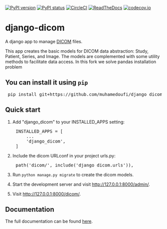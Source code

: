 [![PyPI version](https://img.shields.io/pypi/v/django-dicom.svg)](https://pypi.python.org/pypi/django-dicom/)
[![PyPI status](https://img.shields.io/pypi/status/django-dicom.svg)](https://pypi.python.org/pypi/django-dicom/)
[![CircleCI](https://circleci.com/gh/TheLabbingProject/django_dicom.svg?style=shield)](https://app.circleci.com/pipelines/github/TheLabbingProject/django-dicom)
[![ReadTheDocs](https://readthedocs.org/projects/django-dicom/badge/?version=latest)](http://django-dicom.readthedocs.io/?badge=latest)
[![codecov.io](https://codecov.io/gh/TheLabbingProject/django_dicom/coverage.svg?branch=master)](https://codecov.io/github/TheLabbingProject/django_dicom?branch=master)

# django-dicom

A django app to manage [DICOM][1] files.

This app creates the basic models for DICOM data abstraction: Study, Patient, Series, and Image.
The models are complemented with some utility methods to facilitate data access.
In this fork we solve pandas installation problem

## You can install it using `pip`

<pre>
 pip install git+https://github.com/muhamedoufi/django_dicom.git@c8abe3c1cad52023e1e5e9d3f12d52305fd2bf7c
</pre>

## Quick start

1. Add "django_dicom" to your INSTALLED_APPS setting:

<pre>
    INSTALLED_APPS = [
        ...
        'django_dicom',
    ]
</pre>

2. Include the dicom URLconf in your project urls.py:

<pre>
    path('dicom/', include('django_dicom.urls')),
</pre>

3. Run `python manage.py migrate` to create the dicom models.

4. Start the development server and visit http://127.0.0.1:8000/admin/.

5. Visit http://127.0.0.1:8000/dicom/.

## Documentation

The full documentation can be found [here](http://django-dicom.readthedocs.io).

[1]: https://www.dicomstandard.org/
